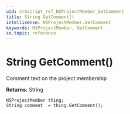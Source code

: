 ```yaml
---
uid: crmscript_ref_NSProjectMember_GetComment
title: String GetComment()
intellisense: NSProjectMember.GetComment
keywords: NSProjectMember, GetComment
so.topic: reference
---
```


# String GetComment()

Comment text on the project membership

**Returns:** String

```crmscript
NSProjectMember thing;
String comment  = thing.GetComment();
```

